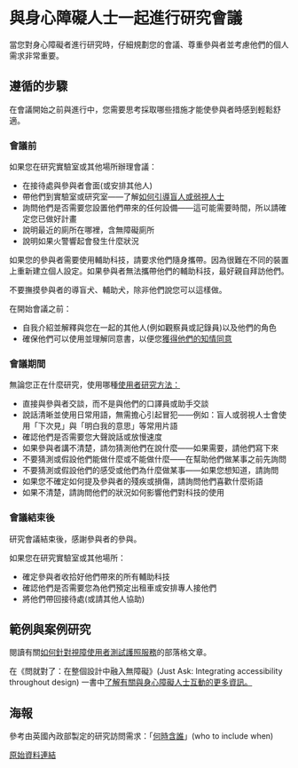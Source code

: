 # 與身心障礙人士一起進行研究會議

當您對身心障礙者進行研究時，仔細規劃您的會議、尊重參與者並考慮他們的個人需求非常重要。

## 遵循的步驟

在會議開始之前與進行中，您需要思考採取哪些措施才能使參與者時感到輕鬆舒適。

### 會議前

如果您在研究實驗室或其他場所辦理會議：

- 在接待處與參與者會面(或安排其他人)
- 帶他們到實驗室或研究室——了解[如何引導盲人或弱視人士](http://www.rnib.org.uk/information-everyday-living-family-friends-and-carers/guiding-blind-or-partially-sighted-person)
- 詢問他們是否需要您設置他們帶來的任何設備——這可能需要時間，所以請確定您已做好計畫
- 說明最近的廁所在哪裡，含無障礙廁所
- 說明如果火警響起會發生什麼狀況

如果您的參與者需要使用輔助科技，請要求他們隨身攜帶。因為很難在不同的裝置上重新建立個人設定。如果參與者無法攜帶他們的輔助科技，最好親自拜訪他們。

不要撫摸參與者的導盲犬、輔助犬，除非他們說您可以這樣做。

在開始會議之前：

- 自我介紹並解釋與您在一起的其他人(例如觀察員或記錄員)以及他們的角色
- 確保他們可以使用並理解同意書，以便您[獲得他們的知情同意](https://www.gov.uk/service-manual/user-research/getting-users-consent-for-research#getting-consent-from-disabled-people)

### 會議期間

無論您正在什麼研究，使用哪種[使用者研究方法：](https://www.gov.uk/service-manual/user-research#user-research-methods)

- 直接與參與者交談，而不是與他們的口譯員或助手交談
- 說話清晰並使用日常用語，無需擔心引起冒犯——例如：盲人或弱視人士會使用「下次見」與「明白我的意思」等常用片語
- 確認他們是否需要您大聲說話或放慢速度
- 如果參與者講不清楚，請勿猜測他們在說什麼——如果需要，請他們寫下來
- 不要猜測或假設他們能做什麼或不能做什麼——在幫助他們做某事之前先詢問
- 不要猜測或假設他們的感受或他們為什麼做某事——如果您想知道，請詢問
- 如果您不確定如何提及參與者的殘疾或損傷，請詢問他們喜歡什麼術語
- 如果不清楚，請詢問他們的狀況如何影響他們對科技的使用

### 會議結束後

研究會議結束後，感謝參與者的參與。

如果您在研究實驗室或其他場所：

- 確定參與者收拾好他們帶來的所有輔助科技
- 確認他們是否需要您為他們預定出租車或安排專人接他們
- 將他們帶回接待處(或請其他人協助)

## 範例與案例研究

閱讀有關[如何針對視障使用者測試護照服務](https://userresearch.blog.gov.uk/2016/01/22/research-with-visually-impaired-users/)的部落格文章。

在《問就對了：在整個設計中融入無障礙》(Just Ask: Integrating accessibility throughout design) 一書中[了解有關與身心障礙人士互動的更多資訊。](http://www.uiaccess.com/accessucd/interact.html)

## 海報

參考由英國內政部製定的研究訪問需求：「[何時含誰](https://github.com/UKHomeOffice/posters/blob/master/accessibility/researching-access-needs/Research-who_to_include_when%3F.pdf)」(who
to include when)

[原始資料連結](https://www.gov.uk/service-manual/user-research/running-research-sessions-with-people-with-disabilities)
